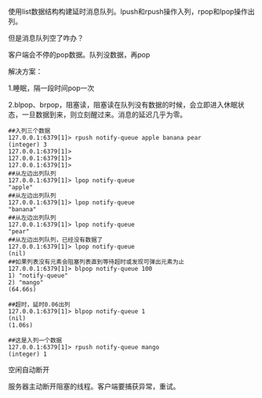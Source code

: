 使用list数据结构构建延时消息队列。lpush和rpush操作入列，rpop和lpop操作出列。



但是消息队列空了咋办？

客户端会不停的pop数据。队列没数据，再pop



解决方案：

1.睡眠，隔一段时间pop一次

2.blpop、brpop，阻塞读，阻塞读在队列没有数据的时候，会立即进入休眠状态，一旦数据到来，则立刻醒过来。消息的延迟几乎为零。



```shell
##入列三个数据
127.0.0.1:6379[1]> rpush notify-queue apple banana pear
(integer) 3
127.0.0.1:6379[1]>
127.0.0.1:6379[1]>
127.0.0.1:6379[1]>
##从左边出列队列
127.0.0.1:6379[1]> lpop notify-queue
"apple"
##从左边出列队列
127.0.0.1:6379[1]> lpop notify-queue
"banana"
##从左边出列队列
127.0.0.1:6379[1]> lpop notify-queue
"pear"
##从左边出列队列，已经没有数据了
127.0.0.1:6379[1]> lpop notify-queue
(nil)
##如果列表没有元素会阻塞列表直到等待超时或发现可弹出元素为止
127.0.0.1:6379[1]> blpop notify-queue 100
1) "notify-queue"
2) "mango"
(64.66s)

##超时，延时0.06出列
127.0.0.1:6379[1]> blpop notify-queue 1
(nil)
(1.06s)

##这是入列一个数据
127.0.0.1:6379[1]> rpush notify-queue mango
(integer) 1
```



空闲自动断开

服务器主动断开阻塞的线程。客户端要捕获异常，重试。



